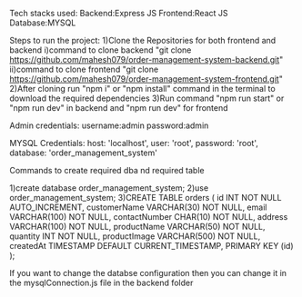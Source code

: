 Tech stacks used:
Backend:Express JS
Frontend:React JS
Database:MYSQL

Steps to run the project:
1)Clone the Repositories for both frontend and backend 
    i)command to clone backend "git clone https://github.com/mahesh079/order-management-system-backend.git" 
    ii)command to clone frontend "git clone https://github.com/mahesh079/order-management-system-frontend.git"
2)After cloning run "npm i" or "npm install" command in the terminal to download the required dependencies 
3)Run command "npm run start" or "npm run dev" in backend and "npm run dev" for frontend

Admin credentials:
username:admin
password:admin


MYSQL Credentials:
host: 'localhost',
user: 'root',
password: 'root',
database: 'order_management_system'

Commands to create required dba nd required table

1)create database order_management_system;
2)use order_management_system;
3)CREATE TABLE orders (
    id INT NOT NULL AUTO_INCREMENT,
    customerName VARCHAR(30) NOT NULL,
    email VARCHAR(100) NOT NULL,
    contactNumber CHAR(10) NOT NULL,
    address VARCHAR(100) NOT NULL,
    productName VARCHAR(50) NOT NULL,
    quantity INT NOT NULL,
    productImage VARCHAR(500) NOT NULL,
    createdAt TIMESTAMP DEFAULT CURRENT_TIMESTAMP,
    PRIMARY KEY (id)
);

If you want to change the databse configuration then you can change it in the mysqlConnection.js file in the backend folder
